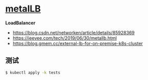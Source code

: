 # [metalLB](https://github.com/danderson/metallb/tree/main/manifests)

**LoadBalancer**

* https://blog.csdn.net/networken/article/details/85928369
* https://ieevee.com/tech/2019/06/30/metallb.html
* https://blog.gmem.cc/external-lb-for-on-premise-k8s-cluster

## 测试

```bash
$ kubectl apply -k tests
```
